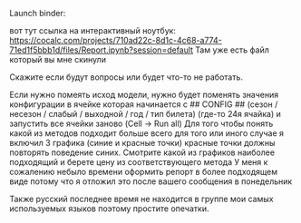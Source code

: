 
Launch binder:


вот тут ссылка на интерактивный ноутбук: https://cocalc.com/projects/710ad22c-8d1c-4c68-a774-71ed1f5bbb1d/files/Report.ipynb?session=default
Там уже есть файл который вы мне скинули

Скажите если будут вопросы или будет что-то не работать.

Если нужно помеять исход модели, нужно будет поменять значения конфигурации в ячейке которая начинается с ## CONFIG ## (сезон / несезон / слабый / выходной / год / тип билета) (где-то 24я ячайка) и запустить все ячейки заново (Cell -> Run all)
Для того чтобы понять какой из методов подходит больше всего для того или иного случае я включил 3 графика (синие и красные точки) красные точки должны повторять поведение синих. Смотрите какой из графиков наиболее подходящий и берете цену из соответствующего метода
У меня к сожалению небыло времени оформить репорт в более подходящем виде потому что я отложил это после вашего сообщения в понедельник

Также русский последнее время не находится в группе мои самых используемых языков поэтому простите опечатки. 
